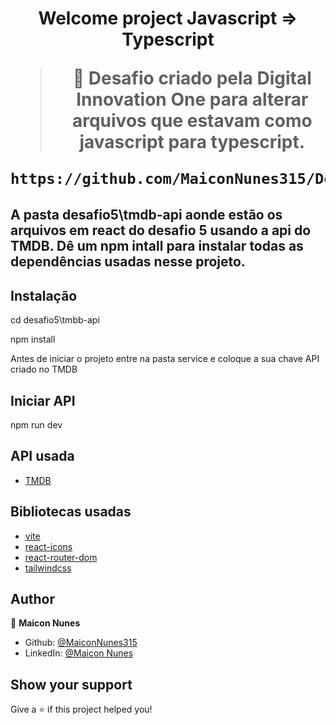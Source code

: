 <h1 align="center">Welcome project Javascript => Typescript

> 🦀 Desafio criado pela Digital Innovation One para alterar arquivos que estavam como javascript para typescript.


```sh
https://github.com/MaiconNunes315/Desafio-typescript.git
```

## A pasta desafio5\tmdb-api aonde estão os arquivos em react do desafio 5 usando a api do TMDB. Dê um npm intall para instalar todas as dependências usadas nesse projeto.

## Instalação

cd desafio5\tmbb-api

npm install

Antes de iniciar o projeto entre na pasta service e coloque a sua chave API criado no TMDB

## Iniciar API

npm run dev

## API usada

- [TMDB](https://www.themoviedb.org/?language=pt-BR)


## Bibliotecas usadas

- [vite](https://vitejs.dev/)
- [react-icons](https://react-icons.github.io/react-icons/)
- [react-router-dom](https://reactrouter.com/docs/en/v6)
- [tailwindcss](https://tailwindcss.com/)
  
## Author

👤 **Maicon Nunes**

- Github: [@MaiconNunes315](https://github.com/MaiconNunes315)
- LinkedIn: [@Maicon Nunes](https://www.linkedin.com/in/maicon-nunes-978454110/)

## Show your support

Give a ⭐️ if this project helped you!
